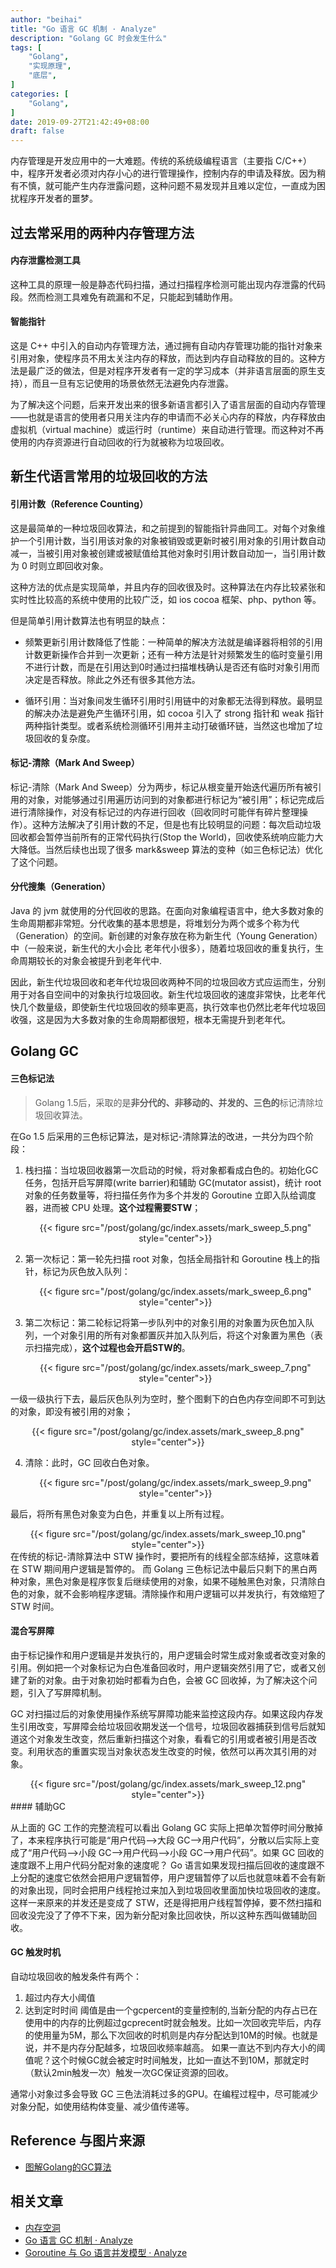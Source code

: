 ```yaml
---
author: "beihai"
title: "Go 语言 GC 机制 · Analyze"
description: "Golang GC 时会发生什么"
tags: [
    "Golang",
    "实现原理",
    "底层",
]
categories: [
    "Golang",
]
date: 2019-09-27T21:42:49+08:00
draft: false
---
```


内存管理是开发应用中的一大难题。传统的系统级编程语言（主要指 C/C++）中，程序开发者必须对内存小心的进行管理操作，控制内存的申请及释放。因为稍有不慎，就可能产生内存泄露问题，这种问题不易发现并且难以定位，一直成为困扰程序开发者的噩梦。

<!--more-->

## 过去常采用的两种内存管理方法

#### 内存泄露检测工具

这种工具的原理一般是静态代码扫描，通过扫描程序检测可能出现内存泄露的代码段。然而检测工具难免有疏漏和不足，只能起到辅助作用。

#### 智能指针

这是 C++ 中引入的自动内存管理方法，通过拥有自动内存管理功能的指针对象来引用对象，使程序员不用太关注内存的释放，而达到内存自动释放的目的。这种方法是最广泛的做法，但是对程序开发者有一定的学习成本（并非语言层面的原生支持），而且一旦有忘记使用的场景依然无法避免内存泄露。

为了解决这个问题，后来开发出来的很多新语言都引入了语言层面的自动内存管理 ——也就是语言的使用者只用关注内存的申请而不必关心内存的释放，内存释放由虚拟机（virtual machine）或运行时（runtime）来自动进行管理。而这种对不再使用的内存资源进行自动回收的行为就被称为垃圾回收。

## 新生代语言常用的垃圾回收的方法

#### 引用计数（Reference Counting）

这是最简单的一种垃圾回收算法，和之前提到的智能指针异曲同工。对每个对象维护一个引用计数，当引用该对象的对象被销毁或更新时被引用对象的引用计数自动减一，当被引用对象被创建或被赋值给其他对象时引用计数自动加一，当引用计数为 0 时则立即回收对象。

这种方法的优点是实现简单，并且内存的回收很及时。这种算法在内存比较紧张和实时性比较高的系统中使用的比较广泛，如 ios cocoa 框架、php、python 等。

但是简单引用计数算法也有明显的缺点：

- 频繁更新引用计数降低了性能：一种简单的解决方法就是编译器将相邻的引用计数更新操作合并到一次更新；还有一种方法是针对频繁发生的临时变量引用不进行计数，而是在引用达到0时通过扫描堆栈确认是否还有临时对象引用而决定是否释放。除此之外还有很多其他方法。

- 循环引用：当对象间发生循环引用时引用链中的对象都无法得到释放。最明显的解决办法是避免产生循环引用，如 cocoa 引入了 strong 指针和 weak 指针两种指针类型。或者系统检测循环引用并主动打破循环链，当然这也增加了垃圾回收的复杂度。

#### 标记-清除（Mark And Sweep）

标记-清除（Mark And Sweep）分为两步，标记从根变量开始迭代遍历所有被引用的对象，对能够通过引用遍历访问到的对象都进行标记为“被引用”；标记完成后进行清除操作，对没有标记过的内存进行回收（回收同时可能伴有碎片整理操作）。这种方法解决了引用计数的不足，但是也有比较明显的问题：每次启动垃圾回收都会暂停当前所有的正常代码执行(Stop the  World)，回收使系统响应能力大大降低。当然后续也出现了很多 mark&sweep 算法的变种（如三色标记法）优化了这个问题。

#### 分代搜集（Generation）

Java 的 jvm 就使用的分代回收的思路。在面向对象编程语言中，绝大多数对象的生命周期都非常短。分代收集的基本思想是，将堆划分为两个或多个称为代（Generation）的空间。新创建的对象存放在称为新生代（Young Generation）中（一般来说，新生代的大小会比 老年代小很多），随着垃圾回收的重复执行，生命周期较长的对象会被提升到老年代中.

因此，新生代垃圾回收和老年代垃圾回收两种不同的垃圾回收方式应运而生，分别用于对各自空间中的对象执行垃圾回收。新生代垃圾回收的速度非常快，比老年代快几个数量级，即使新生代垃圾回收的频率更高，执行效率也仍然比老年代垃圾回收强，这是因为大多数对象的生命周期都很短，根本无需提升到老年代。

## Golang GC

#### 三色标记法

> Golang 1.5后，采取的是**非分代的、非移动的、并发的、三色的**标记清除垃圾回收算法。
>

在Go 1.5 后采用的三色标记算法，是对标记-清除算法的改进，一共分为四个阶段：

1. 栈扫描：当垃圾回收器第⼀次启动的时候，将对象都看成⽩⾊的。初始化GC任务，包括开启写屏障(write barrier)和辅助 GC(mutator assist)，统计 root 对象的任务数量等，将扫描任务作为多个并发的 Goroutine 立即入队给调度器，进而被 CPU 处理。**这个过程需要STW**；

   <div align="center">{{< figure src="/post/golang/gc/index.assets/mark_sweep_5.png" style="center">}}</div>

2. 第一次标记：第一轮先扫描 root 对象，包括全局指针和 Goroutine 栈上的指针，标记为灰色放入队列：

   <div align="center">{{< figure src="/post/golang/gc/index.assets/mark_sweep_6.png" style="center">}}</div>

3. 第二次标记：第二轮标记将第一步队列中的对象引用的对象置为灰色加入队列，一个对象引用的所有对象都置灰并加入队列后，将这个对象置为黑色（表示扫描完成），**这个过程也会开启STW的**。

   <div align="center">{{< figure src="/post/golang/gc/index.assets/mark_sweep_7.png" style="center">}}</div>
一级一级执行下去，最后灰色队列为空时，整个图剩下的白色内存空间即不可到达的对象，即没有被引用的对象；
   
<div align="center">{{< figure src="/post/golang/gc/index.assets/mark_sweep_8.png" style="center">}}</div>
   
4. 清除：此时，GC 回收白色对象。

   <div align="center">{{< figure src="/post/golang/gc/index.assets/mark_sweep_9.png" style="center">}}</div>
最后，将所有黑色对象变为白色，并重复以上所有过程。


<div align="center">{{< figure src="/post/golang/gc/index.assets/mark_sweep_10.png" style="center">}}</div>
在传统的标记-清除算法中 STW 操作时，要把所有的线程全部冻结掉，这意味着在 STW 期间用户逻辑是暂停的。
而 Golang 三色标记法中最后只剩下的黑白两种对象，黑色对象是程序恢复后继续使用的对象，如果不碰触黑色对象，只清除白色的对象，就不会影响程序逻辑。清除操作和用户逻辑可以并发执行，有效缩短了 STW 时间。

#### 混合写屏障

由于标记操作和用户逻辑是并发执行的，用户逻辑会时常生成对象或者改变对象的引用。例如把⼀个对象标记为⽩⾊准备回收时，⽤户逻辑突然引⽤了它，或者⼜创建了新的对象。由于对象初始时都看为白色，会被 GC 回收掉，为了解决这个问题，引入了写屏障机制。

GC 对扫描过后的对象使⽤操作系统写屏障功能来监控这段内存。如果这段内存发⽣引⽤改变，写屏障会给垃圾回收期发送⼀个信号，垃圾回收器捕获到信号后就知道这个对象发⽣改变，然后重新扫描这个对象，看看它的引⽤或者被引⽤是否改变。利⽤状态的重置实现当对象状态发⽣改变的时候，依然可以再次其引用的对象。

<div align="center">{{< figure src="/post/golang/gc/index.assets/mark_sweep_12.png" style="center">}}</div>
#### 辅助GC

从上面的 GC 工作的完整流程可以看出 Golang GC 实际上把单次暂停时间分散掉了，本来程序执⾏可能是“⽤户代码-->⼤段 GC-->⽤户代码”，分散以后实际上变成了“⽤户代码-->⼩段 GC-->⽤户代码-->⼩段 GC-->⽤户代码”。如果 GC 回收的速度跟不上用户代码分配对象的速度呢？
Go 语⾔如果发现扫描后回收的速度跟不上分配的速度它依然会把⽤户逻辑暂停，⽤户逻辑暂停了以后也就意味着不会有新的对象出现，同时会把⽤户线程抢过来加⼊到垃圾回收⾥⾯加快垃圾回收的速度。这样⼀来原来的并发还是变成了 STW，还是得把⽤户线程暂停掉，要不然扫描和回收没完没了了停不下来，因为新分配对象⽐回收快，所以这种东⻄叫做辅助回收。

#### GC 触发时机

自动垃圾回收的触发条件有两个：

1. 超过内存大小阈值
2. 达到定时时间
   阈值是由一个gcpercent的变量控制的,当新分配的内存占已在使用中的内存的比例超过gcprecent时就会触发。比如一次回收完毕后，内存的使用量为5M，那么下次回收的时机则是内存分配达到10M的时候。也就是说，并不是内存分配越多，垃圾回收频率越高。
   如果一直达不到内存大小的阈值呢？这个时候GC就会被定时时间触发，比如一直达不到10M，那就定时（默认2min触发一次）触发一次GC保证资源的回收。

通常小对象过多会导致 GC 三色法消耗过多的GPU。在编程过程中，尽可能减少对象分配，如使用结构体变量、减少值传递等。

## Reference 与图片来源

- [图解Golang的GC算法](https://i6448038.github.io/2019/03/04/golang-garbage-collector/)

## 相关文章

- [内存空洞](https://www.wingsxdu.com/post/golang/golang-memory-holes/)
- [Go 语言 GC 机制 · Analyze](https://www.wingsxdu.com/post/golang/gc)
- [Goroutine 与 Go 语言并发模型 · Analyze](https://www.wingsxdu.com/post/golang/goroutine)